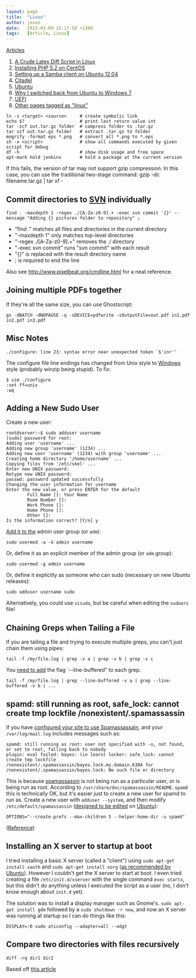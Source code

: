 ```yaml
---
layout: page
title:  "Linux"
author: jevon
date:   2015-03-09 15:17:58 +1300
tags:   [Article, Linux]
---
```


[Articles](articles.md)

1. [A Crude Latex Diff Script in Linux](a-crude-latex-diff-script-in-linux.md)
1. [Installing PHP 5.2 on CentOS](installing-php-5-2-on-centos.md)
1. [Setting up a Samba client on Ubuntu 12.04](setting-up-a-samba-client-on-ubuntu-12-04.md)
1. [Citadel](citadel.md)
1. [Ubuntu](ubuntu.md)
1. [Why I switched back from Ubuntu to Windows 7](why-i-switched-back-from-ubuntu-to-windows-7.md)
1. [UEFI](uefi.md)
1. <a href="http://www.delicious.com/jevonwright/linux" class="delicious">Other pages tagged as "linux"</a>

```
ln -s <target> <source>     # create symbolic link
echo $?                     # print last return value int
tar -zcf out.tar.gz folder  # compress folder to .tar.gz
tar xzf out.tar.gz folder   # extract .tar.gz to folder
mogrify -format eps *.png   # convert all *.png to *.eps
sh -x <script>              # show all commands executed by given script for debug
df -h                       # show disk usage and free space
apt-mark hold jenkins       # hold a package at the current version
```

If this fails, the version of tar may not support gzip compression. In this case, you can use the traditional two-stage command:
gzip -dc filename.tar.gz | tar xf -

## Commit directories to [SVN](svn.md) individually
```
find . -maxdepth 1 -regex ./[A-Za-z0-9].+ -exec svn commit '{}' --message "Adding {} pictures folder to repository" ;
```

* "find ." matches all files and directories in the current directory
* "-maxdepth 1" only matches top-level directories
* "-regex ./[A-Za-z0-9].+" removes the ./ directory
* "-exec svn commit" runs "svn commit" with each result
* "{}" is replaced with the result directory name
* ; is required to end the line

Also see http://www.pixelbeat.org/cmdline.html for a neat reference.

## Joining multiple PDFs together
If they're all the same size, you can use Ghostscript:

```
gs -dBATCH -dNOPAUSE -q -sDEVICE=pdfwrite -sOutputFile=out.pdf in1.pdf in2.pdf in3.pdf
```

## Misc Notes
```
./configure: line 23: syntax error near unexpected token `$'inr''
```

The configure file line endings has changed from Unix style to [Windows](windows.md) style (probably winzip being stupid). To fix:

```
$ vim ./configure
:set ff=unix
:wq
```

## Adding a New Sudo User
Create a new user:

```
root@server:~$ sudo adduser username
[sudo] password for root:
Adding user 'username' ...
Adding new group 'username' (1234) ...
Adding new user 'username' (1234) with group 'username' ...
Creating home directory '/home/username' ...
Copying files from '/etc/skel' ...
Enter new UNIX password:
Retype new UNIX password:
passwd: password updated successfully
Changing the user information for username
Enter the new value, or press ENTER for the default
        Full Name []: Your Name
        Room Number []:
        Work Phone []: 
        Home Phone []:
        Other []: 
Is the information correct? [Y/n] y
```

<a href="http://www.ubuntuka.com/add-user-to-existing-group-ubuntu/">Add it to the</a> admin user group (or `adm`):

`sudo usermod -a -G admin username`

Or, define it as an explicit member of the admin group (or `adm` group):

`sudo usermod -g admin username`

Or, define it explicitly as someone who can sudo (necessary on new Ubuntu releases):

`sudo adduser username sudo`

Alternatively, you could use `visudo`, but be careful when editing the `sudoers` file!

## Chaining Greps when Tailing a File
If you are tailing a file and trying to execute multiple greps, you can't just chain them using pipes:

```
tail -f /my/file.log | grep -v a | grep -v b | grep -v c
```

You <a href="https://makandracards.com/makandra/5403-how-to-combine-greps-on-log-files-opened-with-tail-f">need to add</a> the flag `--line-buffered" to each grep.

```
tail -f /my/file.log | grep --line-buffered -v a | grep --line-buffered -v b | ...
```

## spamd: still running as root, safe_lock: cannot create tmp lockfile /nonexistent/.spamassassin
If you have <a href="http://library.linode.com/email/citadel/ubuntu-10.04-lucid#sph_enabling-spamassassin-filtering">configured your site to use Spamassassain</a>, and your `/var/log/mail.log` includes messages such as:

```
spamd: still running as root: user not specified with -u, not found, or set to root, falling back to nobody
plugin: eval failed: bayes: (in learn) locker: safe_lock: cannot create tmp lockfile /nonexistent/.spamassassin/bayes.lock.my.domain.6304 for /nonexistent/.spamassassin/bayes.lock: No such file or directory
```

This is because [spamassassin](spamassassin.md) is not being run as a particular user, or is being run as root. According to `/usr/share/doc/spamassassin/README.spamd` this is technically OK, but it's easier just to create a new user for spamd to run as. Create a new user with `adduser --system`, and then modify `/etc/default/spamassassin` (<a href="http://superuser.com/questions/354944/what-is-the-purpose-of-etc-default">designed to be edited</a> on [Ubuntu](ubuntu.md)):

```
OPTIONS="--create-prefs --max-children 5 --helper-home-dir -u spamd"
```

(<a href="http://www.webhostingtalk.com/showthread.php?t=879143">Reference</a>)

## Installing an X server to startup at boot
I tried installing a basic X server (called a "client") using `sudo apt-get install xauth` and `sudo apt-get install xorg` (<a href="https://help.ubuntu.com/community/ServerGUI">as recommended by Ubuntu</a>). However I couldn't get the X server to start at boot. I even tried creating a file `/etc/init.d/xserver` with the single command `exec startx`, but this didn't do anything unless I executed the script as a user (no, I don't know enough about `init.d` yet).

The solution was to install a display manager such as Gnome's. `sudo apt-get install gdm` followed by a `sudo shutdown -r now`, and now an X server was running at startup so I can do things like this:

```
DISPLAY=:0 sudo aticonfig --adapter=all --odgt
```

## Compare two directories with files recursively

```
diff -rq dir1 dir2
```

Based off <a href="http://lifehacker.com/compare-the-contents-of-two-folders-with-the-diff-comma-598872057">this article</a>
